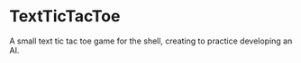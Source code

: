 # TextTicTacToe
A small text tic tac toe game for the shell, creating to practice developing an AI.
